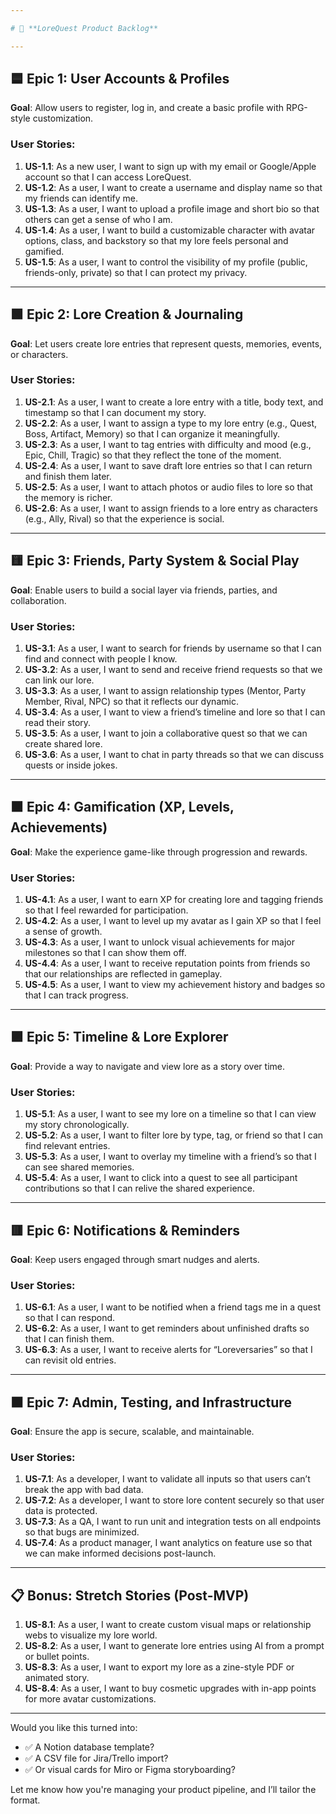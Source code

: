 ```yaml
---

# 🧾 **LoreQuest Product Backlog**

---
```


## 🟦 Epic 1: User Accounts & Profiles

**Goal**: Allow users to register, log in, and create a basic profile with RPG-style customization.

### User Stories:

1. **US-1.1**: As a new user, I want to sign up with my email or Google/Apple account so that I can access LoreQuest.
2. **US-1.2**: As a user, I want to create a username and display name so that my friends can identify me.
3. **US-1.3**: As a user, I want to upload a profile image and short bio so that others can get a sense of who I am.
4. **US-1.4**: As a user, I want to build a customizable character with avatar options, class, and backstory so that my lore feels personal and gamified.
5. **US-1.5**: As a user, I want to control the visibility of my profile (public, friends-only, private) so that I can protect my privacy.

---

## 🟩 Epic 2: Lore Creation & Journaling

**Goal**: Let users create lore entries that represent quests, memories, events, or characters.

### User Stories:

1. **US-2.1**: As a user, I want to create a lore entry with a title, body text, and timestamp so that I can document my story.
2. **US-2.2**: As a user, I want to assign a type to my lore entry (e.g., Quest, Boss, Artifact, Memory) so that I can organize it meaningfully.
3. **US-2.3**: As a user, I want to tag entries with difficulty and mood (e.g., Epic, Chill, Tragic) so that they reflect the tone of the moment.
4. **US-2.4**: As a user, I want to save draft lore entries so that I can return and finish them later.
5. **US-2.5**: As a user, I want to attach photos or audio files to lore so that the memory is richer.
6. **US-2.6**: As a user, I want to assign friends to a lore entry as characters (e.g., Ally, Rival) so that the experience is social.

---

## 🟨 Epic 3: Friends, Party System & Social Play

**Goal**: Enable users to build a social layer via friends, parties, and collaboration.

### User Stories:

1. **US-3.1**: As a user, I want to search for friends by username so that I can find and connect with people I know.
2. **US-3.2**: As a user, I want to send and receive friend requests so that we can link our lore.
3. **US-3.3**: As a user, I want to assign relationship types (Mentor, Party Member, Rival, NPC) so that it reflects our dynamic.
4. **US-3.4**: As a user, I want to view a friend’s timeline and lore so that I can read their story.
5. **US-3.5**: As a user, I want to join a collaborative quest so that we can create shared lore.
6. **US-3.6**: As a user, I want to chat in party threads so that we can discuss quests or inside jokes.

---

## 🟧 Epic 4: Gamification (XP, Levels, Achievements)

**Goal**: Make the experience game-like through progression and rewards.

### User Stories:

1. **US-4.1**: As a user, I want to earn XP for creating lore and tagging friends so that I feel rewarded for participation.
2. **US-4.2**: As a user, I want to level up my avatar as I gain XP so that I feel a sense of growth.
3. **US-4.3**: As a user, I want to unlock visual achievements for major milestones so that I can show them off.
4. **US-4.4**: As a user, I want to receive reputation points from friends so that our relationships are reflected in gameplay.
5. **US-4.5**: As a user, I want to view my achievement history and badges so that I can track progress.

---

## 🟪 Epic 5: Timeline & Lore Explorer

**Goal**: Provide a way to navigate and view lore as a story over time.

### User Stories:

1. **US-5.1**: As a user, I want to see my lore on a timeline so that I can view my story chronologically.
2. **US-5.2**: As a user, I want to filter lore by type, tag, or friend so that I can find relevant entries.
3. **US-5.3**: As a user, I want to overlay my timeline with a friend’s so that I can see shared memories.
4. **US-5.4**: As a user, I want to click into a quest to see all participant contributions so that I can relive the shared experience.

---

## 🟥 Epic 6: Notifications & Reminders

**Goal**: Keep users engaged through smart nudges and alerts.

### User Stories:

1. **US-6.1**: As a user, I want to be notified when a friend tags me in a quest so that I can respond.
2. **US-6.2**: As a user, I want to get reminders about unfinished drafts so that I can finish them.
3. **US-6.3**: As a user, I want to receive alerts for “Loreversaries” so that I can revisit old entries.

---

## ⬛ Epic 7: Admin, Testing, and Infrastructure

**Goal**: Ensure the app is secure, scalable, and maintainable.

### User Stories:

1. **US-7.1**: As a developer, I want to validate all inputs so that users can’t break the app with bad data.
2. **US-7.2**: As a developer, I want to store lore content securely so that user data is protected.
3. **US-7.3**: As a QA, I want to run unit and integration tests on all endpoints so that bugs are minimized.
4. **US-7.4**: As a product manager, I want analytics on feature use so that we can make informed decisions post-launch.

---

## 📋 Bonus: Stretch Stories (Post-MVP)

1. **US-8.1**: As a user, I want to create custom visual maps or relationship webs to visualize my lore world.
2. **US-8.2**: As a user, I want to generate lore entries using AI from a prompt or bullet points.
3. **US-8.3**: As a user, I want to export my lore as a zine-style PDF or animated story.
4. **US-8.4**: As a user, I want to buy cosmetic upgrades with in-app points for more avatar customizations.

---

Would you like this turned into:

* ✅ A Notion database template?
* ✅ A CSV file for Jira/Trello import?
* ✅ Or visual cards for Miro or Figma storyboarding?

Let me know how you're managing your product pipeline, and I’ll tailor the format.
